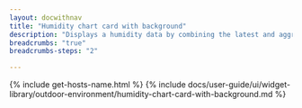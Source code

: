 ```yaml
---
layout: docwithnav
title: "Humidity chart card with background"
description: "Displays a humidity data by combining the latest and aggregated values with the background image and optional simplified chart."
breadcrumbs: "true"
breadcrumbs-steps: "2"

---
```

{% include get-hosts-name.html %}
{% include docs/user-guide/ui/widget-library/outdoor-environment/humidity-chart-card-with-background.md %}
